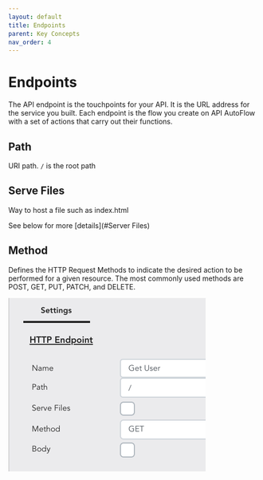 ```yaml
---
layout: default
title: Endpoints
parent: Key Concepts
nav_order: 4
---
```


# Endpoints
The API endpoint is the touchpoints for your API. It is the URL address for the service you built. Each endpoint is the flow you create on API AutoFlow with a set of actions that carry out their functions.

## Path
URI path.   `/`  is the root path

## Serve Files
Way to host a file such as index.html

See below for more [details](#Server Files)

## Method
Defines the HTTP Request Methods to indicate the desired action to be performed for a given resource.
The most commonly used methods are POST, GET, PUT, PATCH, and DELETE.


![Endpoint](/assets/images/endpoint.png)
